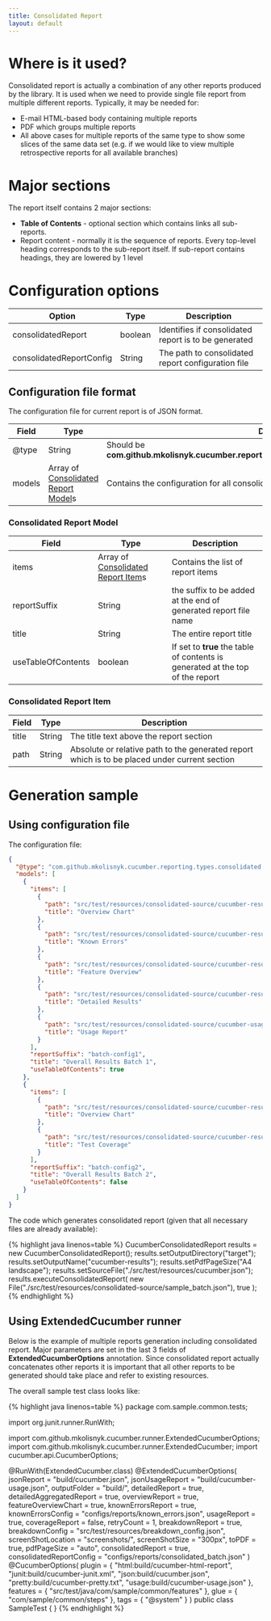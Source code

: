 ```yaml
---
title: Consolidated Report
layout: default
---
```


# Where is it used?

Consolidated report is actually a combination of any other reports produced by the library. It is used when we
need to provide single file report from multiple different reports. Typically, it may be needed for:

* E-mail HTML-based body containing multiple reports
* PDF which groups multiple reports
* All above cases for multiple reports of the same type to show some slices of the same data set (e.g. if we would like to view multiple retrospective reports for all available branches)

# Major sections

The report itself contains 2 major sections:

* **Table of Contents** - optional section which contains links all sub-reports.
* Report content - normally it is the sequence of reports. Every top-level heading corresponds to the sub-report itself. If sub-report contains headings, they are lowered by 1 level

# Configuration options

| Option | Type | Description |
| ------ | ---- | ----------- |
| consolidatedReport | boolean | Identifies if consolidated report is to be generated |
| consolidatedReportConfig | String | The path to consolidated report configuration file |

## Configuration file format

The configuration file for current report is of JSON format.

| Field | Type | Description |
| ------ | ---- | ----------- |
| @type | String | Should be **com.github.mkolisnyk.cucumber.reporting.types.consolidated.ConsolidatedReportBatch** |
| models | Array of [Consolidated Report Model](#consolidated-report-model)s | Contains the configuration for all consolidated reports produced |

### Consolidated Report Model

| Field | Type | Description |
| ------ | ---- | ----------- |
| items | Array of [Consolidated Report Item](#consolidated-report-item)s | Contains the list of report items |
| reportSuffix | String | the suffix to be added at the end of generated report file name |
| title | String | The entire report title | 
| useTableOfContents | boolean | If set to **true** the table of contents is generated at the top of the report |

### Consolidated Report Item

| Field | Type | Description |
| ------ | ---- | ----------- |
| title | String | The title text above the report section |
| path  | String | Absolute or relative path to the generated report which is to be placed under current section |

# Generation sample

## Using configuration file

The configuration file:

```json
{
  "@type": "com.github.mkolisnyk.cucumber.reporting.types.consolidated.ConsolidatedReportBatch", 
  "models": [
    {
      "items": [
        {
          "path": "src/test/resources/consolidated-source/cucumber-results-feature-overview-chart.html", 
          "title": "Overview Chart"
        }, 
        {
          "path": "src/test/resources/consolidated-source/cucumber-results-known-errors.html", 
          "title": "Known Errors"
        }, 
        {
          "path": "src/test/resources/consolidated-source/cucumber-results-feature-overview.html", 
          "title": "Feature Overview"
        },
        {
          "path": "src/test/resources/consolidated-source/cucumber-results-agg-test-results.html", 
          "title": "Detailed Results"
        },
        {
          "path": "src/test/resources/consolidated-source/cucumber-usage-report.html", 
          "title": "Usage Report"
        }
      ], 
      "reportSuffix": "batch-config1", 
      "title": "Overall Results Batch 1", 
      "useTableOfContents": true
    }, 
    {
      "items": [
        {
          "path": "src/test/resources/consolidated-source/cucumber-results-2-feature-overview-chart.html", 
          "title": "Overview Chart"
        }, 
        {
          "path": "src/test/resources/consolidated-source/cucumber-results-coverage-filtered.html", 
          "title": "Test Coverage"
        }
      ], 
      "reportSuffix": "batch-config2", 
      "title": "Overall Results Batch 2", 
      "useTableOfContents": false
    }
  ]
}
```

The code which generates consolidated report (given that all necessary files are already available):

{% highlight java linenos=table %}
CucumberConsolidatedReport results = new CucumberConsolidatedReport();
results.setOutputDirectory("target");
results.setOutputName("cucumber-results");
results.setPdfPageSize("A4 landscape");
results.setSourceFile("./src/test/resources/cucumber.json");
results.executeConsolidatedReport(
	new File("./src/test/resources/consolidated-source/sample_batch.json"),
	true
);
{% endhighlight %}

## Using ExtendedCucumber runner

Below is the example of multiple reports generation including consolidated report. Major parameters are set in the last 3 fields of **ExtendedCucumberOptions** annotation. Since consolidated report actually concatenates other reports it is important that all other reports to be generated should take place and refer to existing resources.

The overall sample test class looks like:

{% highlight java linenos=table %}
package com.sample.common.tests;

import org.junit.runner.RunWith;

import com.github.mkolisnyk.cucumber.runner.ExtendedCucumberOptions;
import com.github.mkolisnyk.cucumber.runner.ExtendedCucumber;
import cucumber.api.CucumberOptions;

@RunWith(ExtendedCucumber.class)
@ExtendedCucumberOptions(
		jsonReport = "build/cucumber.json",
		jsonUsageReport = "build/cucumber-usage.json",
		outputFolder = "build/",
		detailedReport = true,
		detailedAggregatedReport = true,
		overviewReport = true,
		featureOverviewChart = true,
		knownErrorsReport = true,
		knownErrorsConfig = "configs/reports/known_errors.json",
		usageReport = true,
		coverageReport = false,
		retryCount = 1,
        breakdownReport = true,
        breakdownConfig = "src/test/resources/breakdown_config.json",
		screenShotLocation = "screenshots/",
		screenShotSize = "300px",
		toPDF = true,
		pdfPageSize = "auto",
		consolidatedReport = true,
		consolidatedReportConfig = "configs/reports/consolidated_batch.json"
		)
@CucumberOptions(
        plugin = { "html:build/cucumber-html-report",
        		"junit:build/cucumber-junit.xml",
                "json:build/cucumber.json",
                "pretty:build/cucumber-pretty.txt",
                "usage:build/cucumber-usage.json"
                },
        features = { "src/test/java/com/sample/common/features" },
        glue = { "com/sample/common/steps" },
        tags = { "@system" }
)
public class SampleTest {
}
{% endhighlight %}